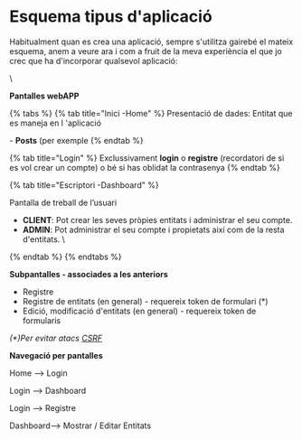 # Esquema tipus d'aplicació

Habitualment quan es crea una aplicació, sempre s'utilitza gairebé el mateix esquema, anem a veure ara i com a fruit de la meva experiència el que jo crec que ha d'incorporar qualsevol aplicació:

\


**Pantalles  webAPP**

{% tabs %}
{% tab title="Inici -Home" %}
Presentació de dades:  Entitat que es maneja en l 'aplicació

&#x20;\- **Posts** (per exemple
{% endtab %}

{% tab title="Login" %}
&#x20;Exclussivament **login** o **registre** (recordatori de si es vol crear un compte) o bé  si has oblidat la contrasenya
{% endtab %}

{% tab title="Escriptori -Dashboard" %}


Pantalla de treball de l’usuari

* &#x20;**CLIENT**: Pot crear les seves pròpies entitats i administrar el seu compte.&#x20;
* &#x20;**ADMIN**: Pot  administrar el seu compte i propietats així com de la resta d'entitats. \

{% endtab %}
{% endtabs %}

&#x20;

**Subpantalles - associades a les anteriors**

* Registre
* Registre de entitats (en general) - requereix token de formulari (\*)
* Edició, modificació d'entitats (en general) - requereix token  de formularis

_(\*)Per evitar atacs _[_CSRF_](https://es.wikipedia.org/wiki/Cross-site\_request\_forgery)__

**Navegació per pantalles**

Home —> Login

Login —> Dashboard

Login —> Registre

Dashboard—> Mostrar / Editar  Entitats



